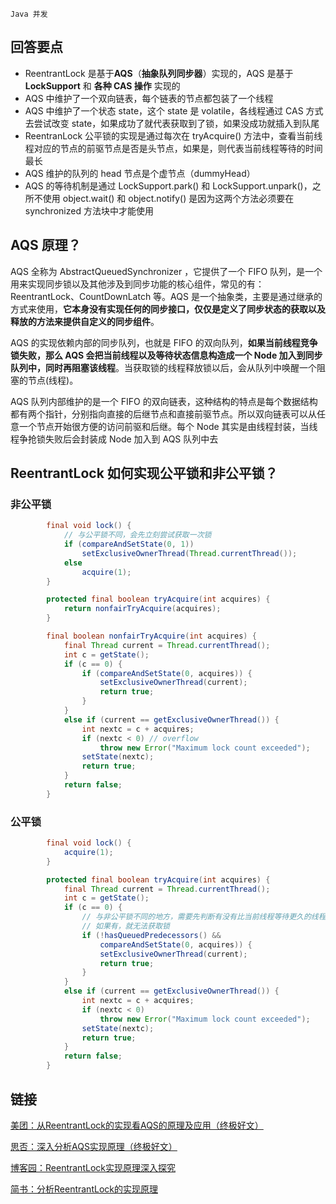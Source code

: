 `Java 并发`

## 回答要点

- ReentrantLock 是基于**AQS**（**抽象队列同步器**）实现的，AQS 是基于 **LockSupport** 和 **各种 CAS 操作** 实现的
- AQS 中维护了一个双向链表，每个链表的节点都包装了一个线程
- AQS 中维护了一个状态 state，这个 state 是 volatile，各线程通过 CAS 方式去尝试改变 state，如果成功了就代表获取到了锁，如果没成功就插入到队尾
- ReentranLock 公平锁的实现是通过每次在 tryAcquire() 方法中，查看当前线程对应的节点的前驱节点是否是头节点，如果是，则代表当前线程等待的时间最长
- AQS 维护的队列的 head 节点是个虚节点（dummyHead）
- AQS 的等待机制是通过 LockSupport.park() 和 LockSupport.unpark()，之所不使用 object.wait() 和 object.notify() 是因为这两个方法必须要在 synchronized 方法块中才能使用


## AQS 原理？

AQS 全称为 AbstractQueuedSynchronizer ，它提供了一个 FIFO 队列，是一个用来实现同步锁以及其他涉及到同步功能的核心组件，常见的有：ReentrantLock、CountDownLatch 等。AQS 是一个抽象类，主要是通过继承的方式来使用，**它本身没有实现任何的同步接口，仅仅是定义了同步状态的获取以及释放的方法来提供自定义的同步组件**。

AQS 的实现依赖内部的同步队列，也就是 FIFO 的双向队列，**如果当前线程竞争锁失败，那么 AQS 会把当前线程以及等待状态信息构造成一个 Node 加入到同步队列中，同时再阻塞该线程**。当获取锁的线程释放锁以后，会从队列中唤醒一个阻塞的节点(线程)。

AQS 队列内部维护的是一个 FIFO 的双向链表，这种结构的特点是每个数据结构都有两个指针，分别指向直接的后继节点和直接前驱节点。所以双向链表可以从任意一个节点开始很方便的访问前驱和后继。每个 Node 其实是由线程封装，当线程争抢锁失败后会封装成 Node 加入到 AQS 队列中去

## ReentrantLock 如何实现公平锁和非公平锁？

### 非公平锁

```java
        final void lock() {
            // 与公平锁不同，会先立刻尝试获取一次锁
            if (compareAndSetState(0, 1))
                setExclusiveOwnerThread(Thread.currentThread());
            else
                acquire(1);
        }

        protected final boolean tryAcquire(int acquires) {
            return nonfairTryAcquire(acquires);
        }

        final boolean nonfairTryAcquire(int acquires) {
            final Thread current = Thread.currentThread();
            int c = getState();
            if (c == 0) {
                if (compareAndSetState(0, acquires)) {
                    setExclusiveOwnerThread(current);
                    return true;
                }
            }
            else if (current == getExclusiveOwnerThread()) {
                int nextc = c + acquires;
                if (nextc < 0) // overflow
                    throw new Error("Maximum lock count exceeded");
                setState(nextc);
                return true;
            }
            return false;
        }

```

### 公平锁

```java
        final void lock() {
            acquire(1);
        }

        protected final boolean tryAcquire(int acquires) {
            final Thread current = Thread.currentThread();
            int c = getState();
            if (c == 0) {
                // 与非公平锁不同的地方，需要先判断有没有比当前线程等待更久的线程
                // 如果有，就无法获取锁
                if (!hasQueuedPredecessors() &&
                    compareAndSetState(0, acquires)) {
                    setExclusiveOwnerThread(current);
                    return true;
                }
            }
            else if (current == getExclusiveOwnerThread()) {
                int nextc = c + acquires;
                if (nextc < 0)
                    throw new Error("Maximum lock count exceeded");
                setState(nextc);
                return true;
            }
            return false;
        }
```
## 链接

[美团：从ReentrantLock的实现看AQS的原理及应用（终极好文）](https://tech.meituan.com/2019/12/05/aqs-theory-and-apply.html)


[思否：深入分析AQS实现原理（终极好文）](https://segmentfault.com/a/1190000017372067)

[博客园：ReentrantLock实现原理深入探究](https://www.cnblogs.com/xrq730/p/4979021.html)

[简书：分析ReentrantLock的实现原理](https://www.jianshu.com/p/fe027772e156)